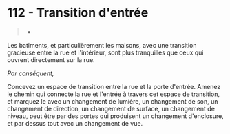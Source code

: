 # 112 - Transition d'entrée

> *

Les batiments, et particulièrement les maisons, avec une transition gracieuse entre la rue et l'intérieur, sont plus tranquilles que ceux qui ouvrent directement sur la rue.

_Par conséquent,_

Concevez un espace de transition entre la rue et la porte d'entrée. Amenez le chemin qui connecte la rue et l'entrée à travers cet espace de transition, et marquez le avec un changement de lumière, un changement de son, un changement de direction, un changement de surface, un changement de niveau, peut être par des portes qui produisent un changement d'enclosure, et par dessus tout avec un changement de vue.
